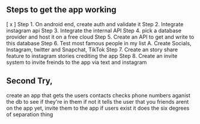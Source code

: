 ## Steps to get the app working

 [ x ] Step 1. On android end, create auth and validate it
Step 2. Integrate instagram api
Step 3. Integrate the internal API
Step 4. pick a database provider and host it on a free cloud
Step 5. Create an API to get and write to this database 
Step 6. Test most famous people in my list
        A. Create Socials, Instagram, twitter and Snapchat, TikTok
Step 7. Create an story share feature to instagram stories crediting the app
Step 8. Create an invite system to invite freinds to the app via text and instagram

## Second Try,
create an app that gets the users contacts
checks phone numbers aganist the db to see if they're in them
if not it tells the user that you friends arent on the app yet, invite them to the app
if users exist it does the six degrees of separation thing




